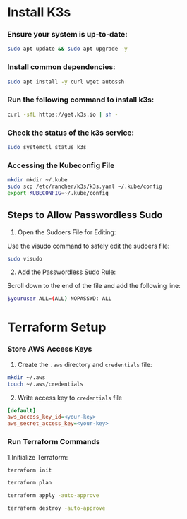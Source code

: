 # Install K3s
### Ensure your system is up-to-date:
```bash
sudo apt update && sudo apt upgrade -y
```

### Install common dependencies:
```bash
sudo apt install -y curl wget autossh
```

### Run the following command to install k3s:
```bash
curl -sfL https://get.k3s.io | sh -
```

### Check the status of the k3s service:
```bash
sudo systemctl status k3s
```

### Accessing the Kubeconfig File
```bash
mkdir mkdir ~/.kube
sudo scp /etc/rancher/k3s/k3s.yaml ~/.kube/config
export KUBECONFIG=~/.kube/config
```

## Steps to Allow Passwordless Sudo
1. Open the Sudoers File for Editing:

Use the visudo command to safely edit the sudoers file:
```bash
sudo visudo
```
2. Add the Passwordless Sudo Rule:

Scroll down to the end of the file and add the following line:
```bash
$youruser ALL=(ALL) NOPASSWD: ALL
```


# Terraform Setup
### Store AWS Access Keys
1. Create the ```.aws``` directory and ```credentials``` file:
```bash
mkdir ~/.aws
touch ~/.aws/credentials
```

2. Write access key to ```credentials``` file
```ini
[default]
aws_access_key_id=<your-key>
aws_secret_access_key=<your-key>
```

### Run Terraform Commands
1.Initialize Terraform:
```bash
terraform init

terraform plan

terraform apply -auto-approve

terraform destroy -auto-approve
```